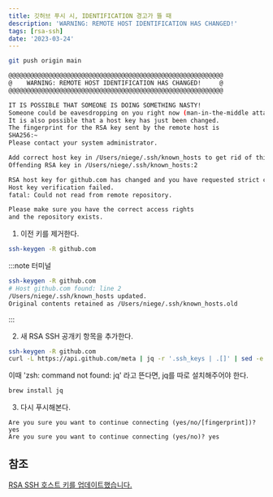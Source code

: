 ```yaml
---
title: 깃허브 푸시 시, IDENTIFICATION 경고가 뜰 때
description: 'WARNING: REMOTE HOST IDENTIFICATION HAS CHANGED!'
tags: [rsa-ssh]
date: '2023-03-24'
---
```


```bash
git push origin main

@@@@@@@@@@@@@@@@@@@@@@@@@@@@@@@@@@@@@@@@@@@@@@@@@@@@@@@@@@@
@    WARNING: REMOTE HOST IDENTIFICATION HAS CHANGED!     @
@@@@@@@@@@@@@@@@@@@@@@@@@@@@@@@@@@@@@@@@@@@@@@@@@@@@@@@@@@@

IT IS POSSIBLE THAT SOMEONE IS DOING SOMETHING NASTY!
Someone could be eavesdropping on you right now (man-in-the-middle attack)!
It is also possible that a host key has just been changed.
The fingerprint for the RSA key sent by the remote host is
SHA256:~
Please contact your system administrator.

Add correct host key in /Users/niege/.ssh/known_hosts to get rid of this message.
Offending RSA key in /Users/niege/.ssh/known_hosts:2

RSA host key for github.com has changed and you have requested strict checking.
Host key verification failed.
fatal: Could not read from remote repository.

Please make sure you have the correct access rights
and the repository exists.
```

1. 이전 키를 제거한다.

```bash
ssh-keygen -R github.com
```

:::note 터미널

```bash
ssh-keygen -R github.com
# Host github.com found: line 2
/Users/niege/.ssh/known_hosts updated.
Original contents retained as /Users/niege/.ssh/known_hosts.old
```

:::

2. 새 RSA SSH 공개키 항목을 추가한다.

```bash
ssh-keygen -R github.com
curl -L https://api.github.com/meta | jq -r '.ssh_keys | .[]' | sed -e 's/^/github.com /' >> ~/.ssh/known_hosts
```

이때 'zsh: command not found: jq' 라고 뜬다면, jq를 따로 설치해주어야 한다.

```bash
brew install jq
```

3. 다시 푸시해본다.

```
Are you sure you want to continue connecting (yes/no/[fingerprint])? yes
Are you sure you want to continue connecting (yes/no)? yes
```

## 참조

[RSA SSH 호스트 키를 업데이트했습니다.](https://github.blog/2023-03-23-we-updated-our-rsa-ssh-host-key/)
